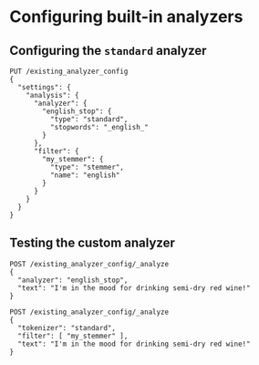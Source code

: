 # Configuring built-in analyzers

## Configuring the `standard` analyzer

```
PUT /existing_analyzer_config
{
  "settings": {
    "analysis": {
      "analyzer": {
        "english_stop": {
          "type": "standard",
          "stopwords": "_english_"
        }
      },
      "filter": {
        "my_stemmer": {
          "type": "stemmer",
          "name": "english"
        }
      }
    }
  }
}
```

## Testing the custom analyzer

```
POST /existing_analyzer_config/_analyze
{
  "analyzer": "english_stop",
  "text": "I'm in the mood for drinking semi-dry red wine!"
}
```

```
POST /existing_analyzer_config/_analyze
{
  "tokenizer": "standard",
  "filter": [ "my_stemmer" ],
  "text": "I'm in the mood for drinking semi-dry red wine!"
}
```